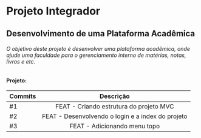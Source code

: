 # Projeto Integrador
## Desenvolvimento de uma Plataforma Acadêmica
###### O objetivo deste projeto é desenvolver uma plataforma acadêmica, onde ajude uma faculdade para o gerenciamento interno de matérias, notas, livros e etc. 

#### Projeto:
|    Commits    |   Descrição   |
| ------------- |:-------------:|
| #1            | FEAT - Criando estrutura do projeto MVC   |
| #2            | FEAT - Desenvolvendo o login e a index do projeto   |
| #3            | FEAT - Adicionando menu topo   |